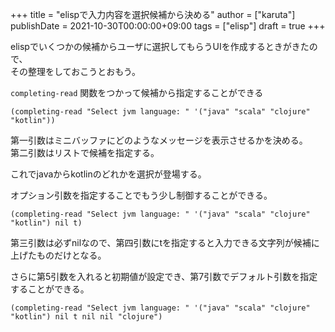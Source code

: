 +++
title = "elispで入力内容を選択候補から決める"
author = ["karuta"]
publishDate = 2021-10-30T00:00:00+09:00
tags = ["elisp"]
draft = true
+++

elispでいくつかの候補からユーザに選択してもらうUIを作成するときがきたので、  
その整理をしておこうとおもう。  

<!--more-->  

`completing-read` 関数をつかって候補から指定することができる　  

```elisp
(completing-read "Select jvm language: " '("java" "scala" "clojure" "kotlin"))
```

第一引数はミニバッファにどのようなメッセージを表示させるかを決める。  
第二引数はリストで候補を指定する。  

これでjavaからkotlinのどれかを選択が登場する。  

オプション引数を指定することでもう少し制御することができる。  

```elisp
(completing-read "Select jvm language: " '("java" "scala" "clojure" "kotlin") nil t)
```

第三引数は必ずnilなので、第四引数にtを指定すると入力できる文字列が候補に上げたものだけとなる。  

さらに第5引数を入れると初期値が設定でき、第7引数でデフォルト引数を指定することができる。  

```elisp
(completing-read "Select jvm language: " '("java" "scala" "clojure" "kotlin") nil t nil nil "clojure")
```
